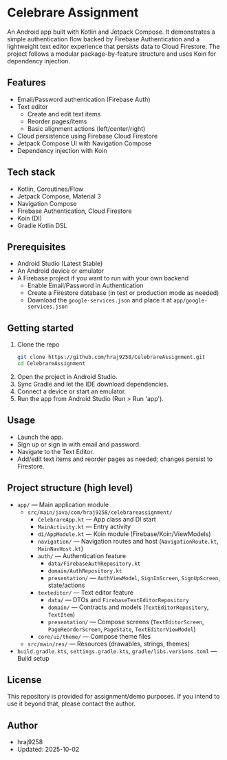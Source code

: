 # Celebrare Assignment

An Android app built with Kotlin and Jetpack Compose. It demonstrates a simple authentication flow backed by Firebase Authentication and a lightweight text editor experience that persists data to Cloud Firestore. The project follows a modular package-by-feature structure and uses Koin for dependency injection.

## Features
- Email/Password authentication (Firebase Auth)
- Text editor
  - Create and edit text items
  - Reorder pages/items
  - Basic alignment actions (left/center/right)
- Cloud persistence using Firebase Cloud Firestore
- Jetpack Compose UI with Navigation Compose
- Dependency injection with Koin

## Tech stack
- Kotlin, Coroutines/Flow
- Jetpack Compose, Material 3
- Navigation Compose
- Firebase Authentication, Cloud Firestore
- Koin (DI)
- Gradle Kotlin DSL

## Prerequisites
- Android Studio (Latest Stable)
- An Android device or emulator
- A Firebase project if you want to run with your own backend
  - Enable Email/Password in Authentication
  - Create a Firestore database (in test or production mode as needed)
  - Download the `google-services.json` and place it at `app/google-services.json`

## Getting started
1. Clone the repo
   ```bash
   git clone https://github.com/hraj9258/CelebrareAssignment.git
   cd CelebrareAssignment
   ```
2. Open the project in Android Studio.
3. Sync Gradle and let the IDE download dependencies.
4. Connect a device or start an emulator.
5. Run the app from Android Studio (Run > Run 'app').

## Usage
- Launch the app.
- Sign up or sign in with email and password.
- Navigate to the Text Editor.
- Add/edit text items and reorder pages as needed; changes persist to Firestore.

## Project structure (high level)
- `app/` — Main application module
  - `src/main/java/com/hraj9258/celebrareassignment/`
    - `CelebrareApp.kt` — App class and DI start
    - `MainActivity.kt` — Entry activity
    - `di/AppModule.kt` — Koin module (Firebase/Koin/ViewModels)
    - `navigation/` — Navigation routes and host (`NavigationRoute.kt`, `MainNavHost.kt`)
    - `auth/` — Authentication feature
      - `data/FirebaseAuthRepository.kt`
      - `domain/AuthRepository.kt`
      - `presentation/` — `AuthViewModel`, `SignInScreen`, `SignUpScreen`, state/actions
    - `texteditor/` — Text editor feature
      - `data/` — DTOs and `FirebaseTextEditorRepository`
      - `domain/` — Contracts and models (`TextEditorRepository`, `TextItem`)
      - `presentation/` — Compose screens (`TextEditorScreen`, `PageReorderScreen`, `PageState`, `TextEditorViewModel`)
    - `core/ui/theme/` — Compose theme files
  - `src/main/res/` — Resources (drawables, strings, themes)
- `build.gradle.kts`, `settings.gradle.kts`, `gradle/libs.versions.toml` — Build setup

## License
This repository is provided for assignment/demo purposes. If you intend to use it beyond that, please contact the author.

## Author
- hraj9258
- Updated: 2025-10-02
